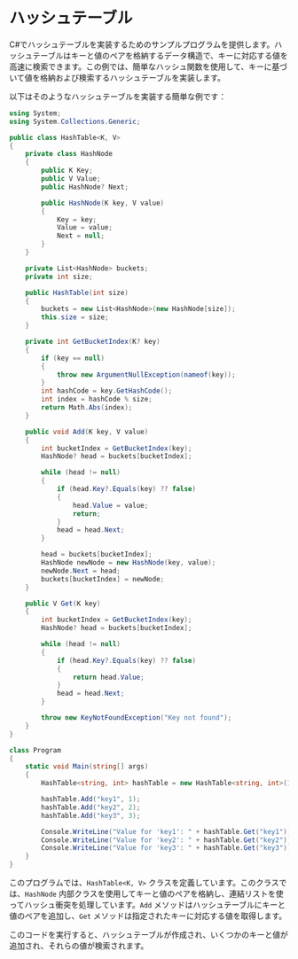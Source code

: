 # ハッシュテーブル

C#でハッシュテーブルを実装するためのサンプルプログラムを提供します。ハッシュテーブルはキーと値のペアを格納するデータ構造で、キーに対応する値を高速に検索できます。この例では、簡単なハッシュ関数を使用して、キーに基づいて値を格納および検索するハッシュテーブルを実装します。

以下はそのようなハッシュテーブルを実装する簡単な例です：

```csharp
using System;
using System.Collections.Generic;

public class HashTable<K, V>
{
	private class HashNode
	{
		public K Key;
		public V Value;
		public HashNode? Next;

		public HashNode(K key, V value)
		{
			Key = key;
			Value = value;
			Next = null;
		}
	}

	private List<HashNode> buckets;
	private int size;

	public HashTable(int size)
	{
		buckets = new List<HashNode>(new HashNode[size]);
		this.size = size;
	}

	private int GetBucketIndex(K? key)
	{
		if (key == null)
		{
			throw new ArgumentNullException(nameof(key));
		}
		int hashCode = key.GetHashCode();
		int index = hashCode % size;
		return Math.Abs(index);
	}

	public void Add(K key, V value)
	{
		int bucketIndex = GetBucketIndex(key);
		HashNode? head = buckets[bucketIndex];

		while (head != null)
		{
			if (head.Key?.Equals(key) ?? false)
			{
				head.Value = value;
				return;
			}
			head = head.Next;
		}

		head = buckets[bucketIndex];
		HashNode newNode = new HashNode(key, value);
		newNode.Next = head;
		buckets[bucketIndex] = newNode;
	}

	public V Get(K key)
	{
		int bucketIndex = GetBucketIndex(key);
		HashNode? head = buckets[bucketIndex];

		while (head != null)
		{
			if (head.Key?.Equals(key) ?? false)
			{
				return head.Value;
			}
			head = head.Next;
		}

		throw new KeyNotFoundException("Key not found");
	}
}

class Program
{
	static void Main(string[] args)
	{
		HashTable<string, int> hashTable = new HashTable<string, int>(10);

		hashTable.Add("key1", 1);
		hashTable.Add("key2", 2);
		hashTable.Add("key3", 3);

		Console.WriteLine("Value for 'key1': " + hashTable.Get("key1"));
		Console.WriteLine("Value for 'key2': " + hashTable.Get("key2"));
		Console.WriteLine("Value for 'key3': " + hashTable.Get("key3"));
	}
}
```

このプログラムでは、`HashTable<K, V>` クラスを定義しています。このクラスでは、`HashNode` 内部クラスを使用してキーと値のペアを格納し、連結リストを使ってハッシュ衝突を処理しています。`Add` メソッドはハッシュテーブルにキーと値のペアを追加し、`Get` メソッドは指定されたキーに対応する値を取得します。

このコードを実行すると、ハッシュテーブルが作成され、いくつかのキーと値が追加され、それらの値が検索されます。

